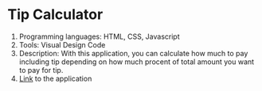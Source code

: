 # Tip Calculator

1. Programming languages: HTML, CSS, Javascript
2. Tools: Visual Design Code
3. Description: With this application, you can calculate how much to pay including tip depending on how much procent of total amount you want to pay for tip.
4. <a href="https://hsh803.github.io/tip-calculator/tip_calculator">Link</a> to the application
